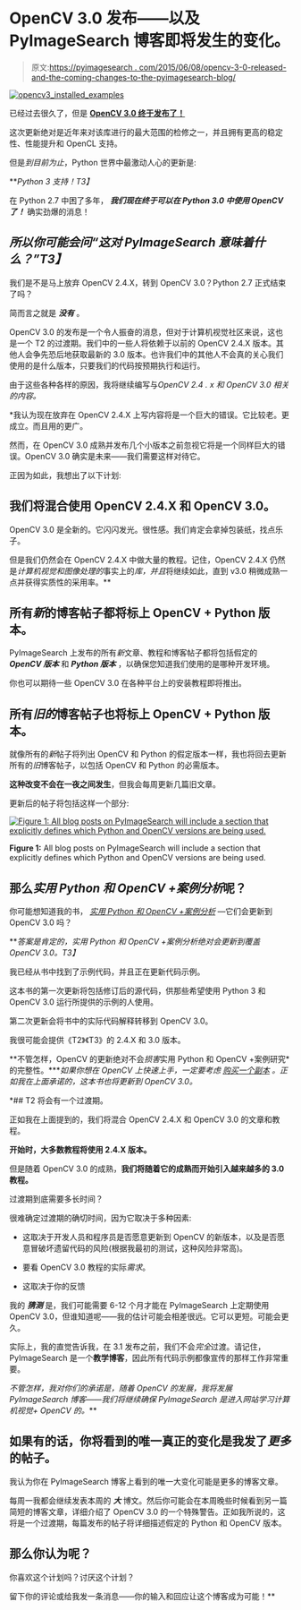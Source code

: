 # OpenCV 3.0 发布——以及 PyImageSearch 博客即将发生的变化。

> 原文:[https://pyimagesearch . com/2015/06/08/opencv-3-0-released-and-the-coming-changes-to-the-pyimagesearch-blog/](https://pyimagesearch.com/2015/06/08/opencv-3-0-released-and-the-coming-changes-to-the-pyimagesearch-blog/)

[![opencv3_installed_examples](../Images/b288d08519857d284ff11382e583c6fd.png)](https://pyimagesearch.com/wp-content/uploads/2015/06/opencv3_installed_examples.jpg)

已经过去很久了，但是 [**OpenCV 3.0 终于发布了！**](http://opencv.org/opencv-3-0.html)

这次更新绝对是近年来对该库进行的最大范围的检修之一，并且拥有更高的稳定性、性能提升和 OpenCL 支持。

但是*到目前为止*，Python 世界中最激动人心的更新是:

***Python 3 支持！*T3】**

在 Python 2.7 中困了多年， ***我们现在终于可以在 Python 3.0 中使用 OpenCV 了！*** 确实劲爆的消息！

## **所以你可能会问*“这对 PyImageSearch 意味着什么？”*T3】**

我们是不是马上放弃 OpenCV 2.4.X，转到 OpenCV 3.0？Python 2.7 正式结束了吗？

简而言之就是 ***没有*** 。

OpenCV 3.0 的发布是一个令人振奋的消息，但对于计算机视觉社区来说，这也是一个 T2 的过渡期。我们中的一些人将依赖于以前的 OpenCV 2.4.X 版本。其他人会争先恐后地获取最新的 3.0 版本。也许我们中的其他人不会真的关心我们使用的是什么版本，只要我们的代码按预期执行和运行。

由于这些各种各样的原因，我将继续编写与*OpenCV 2.4 . x 和 OpenCV 3.0 相关的内容。*

 *我认为现在放弃在 OpenCV 2.4.X 上写内容将是一个巨大的错误。它比较老。更成立。而且用的更广。

然而，在 OpenCV 3.0 成熟并发布几个小版本之前忽视它将是一个同样巨大的错误。OpenCV 3.0 确实是未来——我们需要这样对待它。

正因为如此，我想出了以下计划:

## 我们将混合使用 OpenCV 2.4.X 和 OpenCV 3.0。

OpenCV 3.0 是全新的。它闪闪发光。很性感。我们肯定会拿掉包装纸，找点乐子。

但是我们仍然会在 OpenCV 2.4.X 中做大量的教程。记住，OpenCV 2.4.X 仍然是*计算机视觉和图像处理的*事实上的*库，并且*将继续如此，直到 v3.0 稍微成熟一点并获得实质性的采用率。**

## **所有*新*的博客帖子都将标上 OpenCV + Python 版本。**

PyImageSearch 上发布的所有*新*文章、教程和博客帖子都将包括假定的 ***OpenCV 版本*** 和 ***Python 版本*** ，以确保您知道我们使用的是哪种开发环境。

你也可以期待一些 OpenCV 3.0 在各种平台上的安装教程即将推出。

## **所有*旧的*博客帖子也将标上 OpenCV + Python 版本。**

就像所有的*新*帖子将列出 OpenCV 和 Python 的假定版本一样，我也将回去更新所有的*旧*博客帖子，以包括 OpenCV 和 Python 的必需版本。

**这种改变不会在一夜之间发生**，但我会每周更新几篇旧文章。

更新后的帖子将包括这样一个部分:

[![Figure 1: All blog posts on PyImageSearch will include a section that explicitly defines which Python and OpenCV versions are being used.](../Images/39042e92a04c5119df4924019abb415e.png)](https://pyimagesearch.com/wp-content/uploads/2015/06/example_python_opencv_versions.jpg)

**Figure 1:** All blog posts on PyImageSearch will include a section that explicitly defines which Python and OpenCV versions are being used.

## **那么*实用 Python 和 OpenCV +案例分析*呢？**

你可能想知道我的书， *[实用 Python 和 OpenCV +案例分析](https://pyimagesearch.com/practical-python-opencv/)* —它们会更新到 OpenCV 3.0 吗？

***答案是肯定的，实用 Python 和 OpenCV +案例分析绝对会更新到覆盖 OpenCV 3.0。*T3】**

我已经从书中找到了示例代码，并且正在更新代码示例。

这本书的第一次更新将包括修订后的源代码，供那些希望使用 Python 3 和 OpenCV 3.0 运行所提供的示例的人使用。

第二次更新会将书中的实际代码解释转移到 OpenCV 3.0。

我很可能会提供《T2》《T3》的 2.4.X 和 3.0 版本。

**不管怎样，OpenCV 的更新绝对不会*损害*实用 Python 和 OpenCV +案例研究*的完整性。****如果你想在 OpenCV 上快速上手，一定要考虑 [购买一个副本](https://pyimagesearch.com/practical-python-opencv/) 。正如我在上面承诺的，这本书也将更新到 OpenCV 3.0。*

 *## T2 将会有一个过渡期。

正如我在上面提到的，我们将混合 OpenCV 2.4.X 和 OpenCV 3.0 的文章和教程。

**开始时，大多数教程将使用 2.4.X 版本。**

但是随着 OpenCV 3.0 的成熟，**我们将随着它的成熟而开始引入越来越多的 3.0 教程。**

过渡期到底需要多长时间？

很难确定过渡期的确切时间，因为它取决于多种因素:

*   这取决于开发人员和程序员是否愿意更新到 OpenCV 的新版本，以及是否愿意冒破坏遗留代码的风险(根据我最初的测试，这种风险非常高)。

*   要看 OpenCV 3.0 教程的实际*需求*。

*   这取决于你的反馈

我的 ***猜测*** 是，我们可能需要 6-12 个月才能在 PyImageSearch 上定期使用 OpenCV 3.0，但谁知道呢——我的估计可能会相差很远。它可以更短。可能会更久。

实际上，我的直觉告诉我，在 3.1 发布之前，我们不会*完全*过渡。请记住，PyImageSearch 是一个**教学博客**，因此所有代码示例都像宣传的那样工作非常重要。

**不管怎样，我对你们的承诺是，随着 OpenCV 的发展，我将发展 PyImageSearch 博客——我们将继续确保 PyImageSearch 是进入网站学习计算机视觉+ OpenCV 的*。***

## 如果有的话，你将看到的唯一真正的变化是我发了*更多*的帖子。

我认为你在 PyImageSearch 博客上看到的唯一大变化可能是更多的博客文章。

每周一我都会继续发表本周的 ***大*** 博文。然后你可能会在本周晚些时候看到另一篇简短的博客文章，详细介绍了 OpenCV 3.0 的一个特殊警告。正如我所说的，这将是一个过渡期，每篇发布的帖子将详细描述假定的 Python 和 OpenCV 版本。

## 那么你认为呢？

你喜欢这个计划吗？讨厌这个计划？

留下你的评论或给我发一条消息——你的输入和回应让这个博客成为可能！**